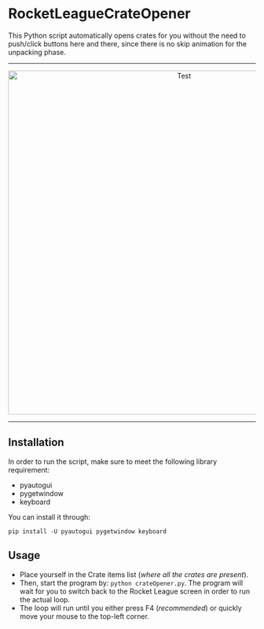 # RocketLeagueCrateOpener
This Python script automatically opens crates for you without the need to push/click buttons here and there, since there is no skip animation for the unpacking phase.

---
<p align="center">
  <img title="Test" src="media/Test.gif" align="center" width="700">
</p>

---

## Installation
In order to run the script, make sure to meet the following library requirement:
- pyautogui
- pygetwindow
- keyboard

You can install it through:
```
pip install -U pyautogui pygetwindow keyboard
```

## Usage
- Place yourself in the Crate items list (_where all the crates are present_).<br>
- Then, start the program by: ```python crateOpener.py```. The program will wait for you to switch back to the Rocket League screen in order to run the actual loop.<br>
- The loop will run until you either press F4 (_recommended_) or quickly move your mouse to the top-left corner.
